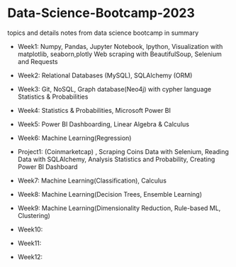 # Data-Science-Bootcamp-2023
topics and details notes from data science bootcamp in summary

- Week1:
Numpy,
Pandas,
Jupyter Notebook,
Ipython,
Visualization with matplotlib, seaborn,plotly
Web scraping with BeautifulSoup, Selenium and Requests
- Week2:
Relational Databases (MySQL), SQLAlchemy (ORM)
- Week3:
Git,
NoSQL, Graph database(Neo4j) with cypher language
Statistics & Probabilities
- Week4:
Statistics & Probabilities,
Microsoft Power BI
- Week5:
Power BI Dashboarding,
Linear Algebra & Calculus
- Week6:
Machine Learning(Regression)
- Project1:
(Coinmarketcap)
, Scraping Coins Data with Selenium,
Reading Data with SQLAlchemy,
Analysis Statistics and Probability,
Creating Power BI Dashboard
- Week7:
Machine Learning(Classification), Calculus
- Week8:
Machine Learning(Decision Trees, Ensemble Learning)
- Week9:
Machine Learning(Dimensionality Reduction, Rule-based ML, Clustering)
- Week10:

- Week11:

- Week12:
